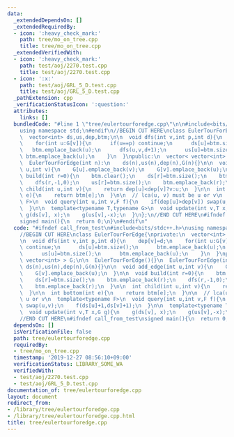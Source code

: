```yaml
---
data:
  _extendedDependsOn: []
  _extendedRequiredBy:
  - icon: ':heavy_check_mark:'
    path: tree/mo_on_tree.cpp
    title: tree/mo_on_tree.cpp
  _extendedVerifiedWith:
  - icon: ':heavy_check_mark:'
    path: test/aoj/2270.test.cpp
    title: test/aoj/2270.test.cpp
  - icon: ':x:'
    path: test/aoj/GRL_5_D.test.cpp
    title: test/aoj/GRL_5_D.test.cpp
  _pathExtension: cpp
  _verificationStatusIcon: ':question:'
  attributes:
    links: []
  bundledCode: "#line 1 \"tree/eulertourforedge.cpp\"\n\n#include<bits/stdc++.h>\n\
    using namespace std;\n#endif\n//BEGIN CUT HERE\nclass EulerTourForEdge{\nprivate:\n\
    \  vector<int> ds,us,dep,btm;\n\n  void dfs(int v,int p,int d){\n    dep[v]=d;\n\
    \    for(int u:G[v]){\n      if(u==p) continue;\n      ds[u]=btm.size();\n   \
    \   btm.emplace_back(u);\n      dfs(u,v,d+1);\n      us[u]=btm.size();\n     \
    \ btm.emplace_back(u);\n    }\n  }\npublic:\n  vector< vector<int> > G;\n\n  EulerTourForEdge(){}\n\
    \  EulerTourForEdge(int n):\n    ds(n),us(n),dep(n),G(n){}\n\n  void add_edge(int\
    \ u,int v){\n    G[u].emplace_back(v);\n    G[v].emplace_back(u);\n  }\n\n  void\
    \ build(int r=0){\n    btm.clear();\n    ds[r]=btm.size();\n    btm.emplace_back(r);\n\
    \    dfs(r,-1,0);\n    us[r]=btm.size();\n    btm.emplace_back(r);\n  }\n\n  int\
    \ child(int u,int v){\n    return dep[u]<dep[v]?v:u;\n  }\n\n  int bottom(int\
    \ e){\n    return btm[e];\n  }\n\n  // lca(u, v) must be u or v\n  template<typename\
    \ F>\n  void query(int u,int v,F f){\n    if(dep[u]>dep[v]) swap(u,v);\n    f(ds[u]+1,ds[v]+1);\n\
    \  }\n\n  template<typename T,typename G>\n  void update(int v,T x,G g){\n   \
    \ g(ds[v], x);\n    g(us[v],-x);\n  }\n};\n//END CUT HERE\n#ifndef call_from_test\n\
    signed main(){\n  return 0;\n}\n#endif\n"
  code: "#ifndef call_from_test\n#include<bits/stdc++.h>\nusing namespace std;\n#endif\n\
    //BEGIN CUT HERE\nclass EulerTourForEdge{\nprivate:\n  vector<int> ds,us,dep,btm;\n\
    \n  void dfs(int v,int p,int d){\n    dep[v]=d;\n    for(int u:G[v]){\n      if(u==p)\
    \ continue;\n      ds[u]=btm.size();\n      btm.emplace_back(u);\n      dfs(u,v,d+1);\n\
    \      us[u]=btm.size();\n      btm.emplace_back(u);\n    }\n  }\npublic:\n  vector<\
    \ vector<int> > G;\n\n  EulerTourForEdge(){}\n  EulerTourForEdge(int n):\n   \
    \ ds(n),us(n),dep(n),G(n){}\n\n  void add_edge(int u,int v){\n    G[u].emplace_back(v);\n\
    \    G[v].emplace_back(u);\n  }\n\n  void build(int r=0){\n    btm.clear();\n\
    \    ds[r]=btm.size();\n    btm.emplace_back(r);\n    dfs(r,-1,0);\n    us[r]=btm.size();\n\
    \    btm.emplace_back(r);\n  }\n\n  int child(int u,int v){\n    return dep[u]<dep[v]?v:u;\n\
    \  }\n\n  int bottom(int e){\n    return btm[e];\n  }\n\n  // lca(u, v) must be\
    \ u or v\n  template<typename F>\n  void query(int u,int v,F f){\n    if(dep[u]>dep[v])\
    \ swap(u,v);\n    f(ds[u]+1,ds[v]+1);\n  }\n\n  template<typename T,typename G>\n\
    \  void update(int v,T x,G g){\n    g(ds[v], x);\n    g(us[v],-x);\n  }\n};\n\
    //END CUT HERE\n#ifndef call_from_test\nsigned main(){\n  return 0;\n}\n#endif\n"
  dependsOn: []
  isVerificationFile: false
  path: tree/eulertourforedge.cpp
  requiredBy:
  - tree/mo_on_tree.cpp
  timestamp: '2019-12-27 08:56:10+09:00'
  verificationStatus: LIBRARY_SOME_WA
  verifiedWith:
  - test/aoj/2270.test.cpp
  - test/aoj/GRL_5_D.test.cpp
documentation_of: tree/eulertourforedge.cpp
layout: document
redirect_from:
- /library/tree/eulertourforedge.cpp
- /library/tree/eulertourforedge.cpp.html
title: tree/eulertourforedge.cpp
---
```


